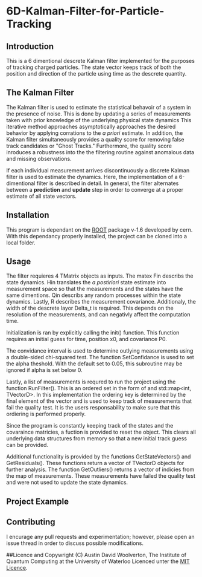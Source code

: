 # 6D-Kalman-Filter-for-Particle-Tracking

## Introduction
This is a 6 dimentional descrete Kalman filter implemented for the purposes of tracking charged particles. The state vector keeps track of both the position and direction of the particle using time as the descrete quantity.

## The Kalman Filter
The Kalman filter is used to estimate the statistical behavoir of a system in the presence of noise. This is done by updating a series of measurements taken with prior knowledge of the underlying physical state dynamics This iterative method approaches asymptotically approaches the desired behavior by applying corrations to the *a priori* estimate. In addition, the Kalman filter simultaneously provides a quality score for removing false track candidates or "Ghost Tracks." Furthermore, the quality score inroduces a robustness into the the filtering routine against anomalous data and missing observations. 

If each individual measurement arrives discontinuously a discrete Kalman filter is used to estimate the dynamics. Here, the implementation of a 6-dimentional filter is described in detail. In general, the filter alternates between a **prediction** and **update** step in order to converge at a proper estimate of all state vectors.  

## Installation
This program is dependant on the [ROOT](https://root.cern/) package v-1.6 developed by cern. With this dependancy properly installed, the project can be cloned into a local folder. 

## Usage
The filter requieres 4 TMatrix objects as inputs. The matex Fin describs the state dynamics. Hin translates the *a postiriori* state estimate into measurement space so that the measurements and the states have the same dimentions. Qin describs any random processes within the state dynamics. Lastly, R describes the measurement covariance. Additionaly, the width of the descrete layor Delta_t is required. This depends on the resolution of the measurements, and can negativly affect the computation time. 

Initialization is ran by explicitly calling the init() function. This function requires an initial guess for time, position x0, and covariance P0.  

The convidance interval is used to determine outlying measurements using a double-sided chi-squared test. The function SetConfidance is used to set the alpha theshold. With the default set to 0.05, this subroutine may be ignored if alpha is set below 0.

Lastly, a list of measurements is requred to run the project using the function RunFilter(). This is an ordered set in the form of and std::map<int, TVectorD>. In this implementation the ordering key is determined by the final element of the vector and is used to keep track of measurements that fail the quality test. It is the users responsability to make sure that this ordiering is performed properly.

Since the program is constantly keeping track of the states and the covaraince matricies, a fuction is provided to reset the object. This clears all underlying data structures from memory so that a new initial track guess can be provided.

Additional functionality is provided by the functions GetStateVectors() and GetResiduals(). These functions return a vector of TVectorD objects for further analysis. The function GetOutliers() returns a vector of indicies from the map of measurements. These measurements have failed the quality test and were not used to update the state dynamics.

## Project Example


## Contributing
I encurage any pull requests and experimentation; however, please open an issue thread in order to discuss possible modifications.

##Licence and Copywright 
(C) Austin David Woolverton, The Institute of Quantum Computing at the University of Waterloo
Licenced unter the [MIT Licence](LICENCE.md).
